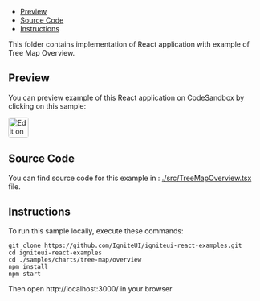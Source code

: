 <!-- NOTE: do not change this file because it will be auto re-generated from template file: -->
<!-- https://github.com/IgniteUI/igniteui-react-examples/tree/master/templates/sample/ReadMe.md -->

<!-- ## Table of Contents -->
- [Preview](#Preview)
- [Source Code](#Source-Code)
- [Instructions](#Instructions)

This folder contains implementation of React application with example of Tree Map Overview.
<!-- in the Tree Map component -->
<!-- [Tree Map](https://infragistics.com/Reactsite/components/tree-map.html) -->

## Preview

You can preview example of this React application on CodeSandbox by clicking on this sample:

<html lang="en" xmlns="http://www.w3.org/1999/xhtml">
    <body>
        <a target="_blank" href="https://codesandbox.io/s/github/IgniteUI/igniteui-react-examples/tree/master/samples/charts/tree-map/overview?fontsize=14&hidenavigation=1&theme=dark&view=preview&file=/src/TreeMapOverview.tsx" rel="noopener noreferrer">
            <img height="40px" style="border-radius: 0.25rem" alt="Edit on CodeSandbox" src="https://static.infragistics.com/xplatform/images/sandbox/code.png"/>
        </a>
        <!-- <a target="_blank"
href="https://codesandbox.io/s/github/IgniteUI/igniteui-react-examples/tree/master/samples/maps/geo-map/binding-csv-points?fontsize=14&hidenavigation=1&theme=dark&view=preview">
            <img alt="Edit Sample" src="https://codesandbox.io/static/img/play-codesandbox.svg"/>
        </a> -->
        <!-- <a target="_blank" style="margin-left: 0.5rem"
href="https://codesandbox.io/embed/github/IgniteUI/igniteui-react-examples/tree/master/samples/charts/tree-map/overview?fontsize=14&hidenavigation=1&theme=dark&view=preview&file=/src/TreeMapOverview.tsx">
            <img height="40px" style="border-radius: 5px" alt="View on CodeSandbox" src="https://static.infragistics.com/xplatform/images/sandbox/view.png"/>
        </a> -->
        <!-- <a target="_blank"
href="https://codesandbox.io/embed/github/IgniteUI/igniteui-react-examples/tree/master/samples/maps/geo-map/binding-csv-points?fontsize=14&hidenavigation=1&theme=dark&view=preview">
            <img alt="View on CodeSandbox" src="https://static.infragistics.com/xplatform/images/sandbox/view.png"/>
        </a>
https://codesandbox.io/embed/react-treemap-overview-rtb45
https://codesandbox.io/static/img/play-codesandbox.svg
https://codesandbox.io/embed/react-treemap-overview-rtb45?view=browser -->
    </body>
</html>

<!-- ## Sample Preview -->

<!-- <iframe
  src="https://codesandbox.io/embed/github/IgniteUI/igniteui-react-examples/tree/master/samples/charts/tree-map/overview?fontsize=14&hidenavigation=1&theme=dark&view=preview&file=/src/TreeMapOverview.tsx"
  style="width:100%; height:400px; border:0; border-radius: 4px; overflow:hidden;"
  allow="accelerometer; ambient-light-sensor; camera; encrypted-media; geolocation; gyroscope; hid; microphone; midi; payment; usb; vr"
  sandbox="allow-forms allow-modals allow-popups allow-presentation allow-same-origin allow-scripts"
></iframe> -->

## Source Code

You can find source code for this example in :
[./src/TreeMapOverview.tsx](./src/TreeMapOverview.tsx) file.

<!-- The following section provides source code from:
`./src/TreeMapOverview.tsx` file: -->

<!-- ```tsx
import React from 'react';
import { SampleTreeData } from './SampleTreeData';
import { IgrTreemapModule } from 'igniteui-react-charts';
import { IgrTreemap } from 'igniteui-react-charts';
import { IgrTreemapNodeStyleMapping } from 'igniteui-react-charts';
import { TreemapFillScaleMode } from 'igniteui-react-charts';
import { TreemapLayoutType } from 'igniteui-react-charts';
import { TreemapOrientation } from 'igniteui-react-charts';

IgrTreemapModule.register();

export default class TreeMapOverview extends React.Component {
    public treeMap!: IgrTreemap;

    constructor(props: any) {
         super(props);
         this.onTreeMapRef = this.onTreeMapRef.bind(this);

         this.onClickSliceVer = this.onClickSliceVer.bind(this);
         this.onClickSliceHor = this.onClickSliceHor.bind(this);

         this.onClickStripVer = this.onClickStripVer.bind(this);
         this.onClickStripHor = this.onClickStripHor.bind(this);

         this.onClickSquared = this.onClickSquared.bind(this);
    }
    public onTreeMapRef(element: IgrTreemap) {
        this.treeMap = element;
        this.treeMap.dataSource = SampleTreeData.getPopulation();
        this.treeMap.rootTitle = "Countries";
        this.treeMap.fillScaleMode = TreemapFillScaleMode.Value;
        this.treeMap.fillScaleMinimumValue = 0;
        this.treeMap.fillScaleMaximumValue = 1500000000; // 1.5B
        this.treeMap.fillBrushes = "#4e62cf #8a58d6" as any;
        this.treeMap.isFillScaleLogarithmic = false;
        this.onClickSquared(null);
    }

    public render() {
        return (
          <div className="igContainer" >

            <div className="igOptions">
                <button style={{ width: "140px"}} onClick={this.onClickSliceVer} className="igOptions-button">Slice Vertically</button>
                <button style={{ width: "140px"}} onClick={this.onClickStripVer} className="igOptions-button">Stripped Vertically</button>
                <button style={{ width: "140px"}} onClick={this.onClickSquared} className="igOptions-button">Squarified</button>
            </div>
            <div className="igOptions" style={{ marginBottom: "10px"}}>
                <button style={{ width: "140px"}} onClick={this.onClickSliceHor} className="igOptions-button">Slice Horizontally</button>
                <button style={{ width: "140px"}} onClick={this.onClickStripHor} className="igOptions-button">Stripped Horizontally</button>
            </div>

            <div style={{ width: "100%", height: "calc(100% - 75px)"}}>
                <IgrTreemap
                        ref={this.onTreeMapRef}
                        height="100%"
                        width="100%"
                        parentIdMemberPath="parent"
                        idMemberPath="id"
                        labelMemberPath="name"
                        valueMemberPath="pop"
                        transitionDuration="500"
                        rootTitle="Countries" >
                {/* <IgrTreemapNodeStyleMapping
                    name="fill1"
                    mappingMode="value"
                    minimumValue={3000}
                    maximumValue={3000000}
                    fill="red" /> */}
                </IgrTreemap>
            </div>
          </div>
        );
    }

    public onClickSquared = (e: any) => {
        this.treeMap.layoutType = TreemapLayoutType.Squarified;
    }

    public onClickSliceVer = (e: any) => {
        this.treeMap.layoutType = TreemapLayoutType.SliceAndDice;
        this.treeMap.layoutOrientation = TreemapOrientation.Vertical;
    }
    public onClickSliceHor = (e: any) => {
        this.treeMap.layoutType = TreemapLayoutType.SliceAndDice;
        this.treeMap.layoutOrientation = TreemapOrientation.Horizontal;
    }

    public onClickStripVer = (e: any) => {
        this.treeMap.layoutType = TreemapLayoutType.Stripped;
        this.treeMap.layoutOrientation = TreemapOrientation.Vertical;
    }
    public onClickStripHor = (e: any) => {
        this.treeMap.layoutType = TreemapLayoutType.Stripped;
        this.treeMap.layoutOrientation = TreemapOrientation.Horizontal;
    }
}

``` -->

## Instructions
To run this sample locally, execute these commands:

```
git clone https://github.com/IgniteUI/igniteui-react-examples.git
cd igniteui-react-examples
cd ./samples/charts/tree-map/overview
npm install
npm start

```

Then open http://localhost:3000/ in your browser

